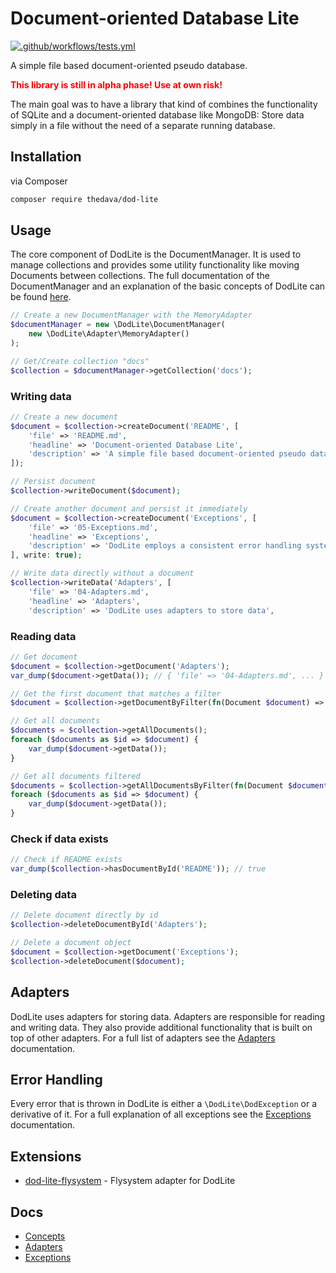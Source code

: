 # Document-oriented Database Lite

[![.github/workflows/tests.yml](https://github.com/thedava/dod-lite/actions/workflows/tests.yml/badge.svg)](https://github.com/thedava/dod-lite/actions/workflows/tests.yml)

A simple file based document-oriented pseudo database.

<strong style="color: red;">This library is still in alpha phase! Use at own risk!</strong>

The main goal was to have a library that kind of combines the functionality of SQLite and a document-oriented database like MongoDB:
Store data simply in a file without the need of a separate running database.

## Installation

via Composer

```bash
composer require thedava/dod-lite
```

## Usage

The core component of DodLite is the DocumentManager. It is used to manage collections and provides some utility functionality like moving Documents between collections.
The full documentation of the DocumentManager and an explanation of the basic concepts of DodLite can be found [here](docs/03-Concepts.md).

```php
// Create a new DocumentManager with the MemoryAdapter
$documentManager = new \DodLite\DocumentManager(
    new \DodLite\Adapter\MemoryAdapter()
);

// Get/Create collection "docs"
$collection = $documentManager->getCollection('docs');
```

### Writing data

```php
// Create a new document
$document = $collection->createDocument('README', [
    'file' => 'README.md',
    'headline' => 'Document-oriented Database Lite',
    'description' => 'A simple file based document-oriented pseudo database.',
]);

// Persist document
$collection->writeDocument($document);

// Create another document and persist it immediately
$document = $collection->createDocument('Exceptions', [
    'file' => '05-Exceptions.md',
    'headline' => 'Exceptions',
    'description' => 'DodLite employs a consistent error handling system',
], write: true);

// Write data directly without a document
$collection->writeData('Adapters', [
    'file' => '04-Adapters.md',
    'headline' => 'Adapters',
    'description' => 'DodLite uses adapters to store data',
```

### Reading data

```php
// Get document
$document = $collection->getDocument('Adapters');
var_dump($document->getData()); // { 'file' => '04-Adapters.md', ... }

// Get the first document that matches a filter
$document = $collection->getDocumentByFilter(fn(Document $document) => $document->getData()['file'] === '05-Exceptions.md');

// Get all documents
$documents = $collection->getAllDocuments();
foreach ($documents as $id => $document) {
    var_dump($document->getData());
}

// Get all documents filtered
$documents = $collection->getAllDocumentsByFilter(fn(Document $document) => str_ends_with($document->getData()['file'], '.md'));
foreach ($documents as $id => $document) {
    var_dump($document->getData());
}
```

### Check if data exists

```php
// Check if README exists
var_dump($collection->hasDocumentById('README')); // true
```

### Deleting data

```php
// Delete document directly by id
$collection->deleteDocumentById('Adapters');

// Delete a document object
$document = $collection->getDocument('Exceptions');
$collection->deleteDocument($document);
```

## Adapters

DodLite uses adapters for storing data. Adapters are responsible for reading and writing data. They also provide additional functionality that is built on top of other adapters.
For a full list of adapters see the [Adapters](docs/04-Adapters.md) documentation.


## Error Handling

Every error that is thrown in DodLite is either a `\DodLite\DodException` or a derivative of it.
For a full explanation of all exceptions see the [Exceptions](docs/05-Exceptions.md) documentation.

## Extensions

* [dod-lite-flysystem](https://github.com/thedava/dod-lite-flysystem) - Flysystem adapter for DodLite

## Docs

* [Concepts](docs/03-Concepts.md)
* [Adapters](docs/04-Adapters.md)
* [Exceptions](docs/05-Exceptions.md)
